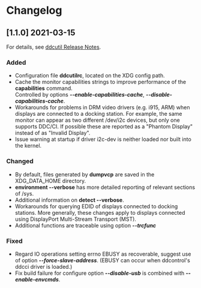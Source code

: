 # Changelog

## [1.1.0] 2021-03-15

For details, see [ddcutil Release Notes](https://www.ddcutil.com/release_notes).

### Added
- Configuration file **ddcutilrc**, located on the XDG config path.   
- Cache the monitor capabilities strings to improve performance of the **capabilities** command.  
  Controlled by options ***--enable-capabilities-cache***, ***--disable-capabilities-cache***.
- Workarounds for problems in DRM video drivers (e.g. i915, ARM) when displays are connected to 
  a docking station. For example, the same monitor can appear as two different /dev/i2c devices,
  but only one supports DDC/CI.  If possible these are reported as a "Phantom Display" instead 
  of as "Invalid Display". 
- Issue warning at startup if driver i2c-dev is neither loaded nor built into the kernel.

### Changed
- By default, files generated by **dumpvcp** are saved in the XDG_DATA_HOME directory.
- **environment --verbose** has more detailed reporting of relevant sections of /sys.
- Additional information on **detect --verbose**.
- Workarounds for querying EDID of displays connected to docking stations. More generally, 
  these changes apply to displays connected using DisplayPort Multi-Stream Transport (MST).
- Additional functions are traceable using option ***--trcfunc***

### Fixed
- Regard IO operations setting errno EBUSY as recoverable, suggest use of   option 
  ***--force-slave-address***.  (EBUSY can occur when ddcontrol's ddcci driver 
  is loaded.)
- Fix build failure for configure option ***--disable-usb*** is combined with 
  ***--enable-envcmds***.

